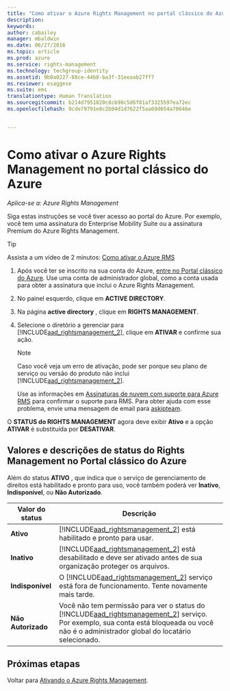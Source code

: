 ```yaml
---
title: "Como ativar o Azure Rights Management no portal clássico do Azure | Azure RMS"
description: 
keywords: 
author: cabailey
manager: mbaldwin
ms.date: 06/27/2016
ms.topic: article
ms.prod: azure
ms.service: rights-management
ms.technology: techgroup-identity
ms.assetid: 9b0a0227-88ce-44b8-ba3f-31eeaab27ff7
ms.reviewer: esaggese
ms.suite: ems
translationtype: Human Translation
ms.sourcegitcommit: b214d7951820c8cb98c5d6f81af3325597ea72ec
ms.openlocfilehash: 9cde79791e8c2b04d1d7622f5aa69d654a70646e


---
```


# Como ativar o Azure Rights Management no portal clássico do Azure

*Aplica-se a: Azure Rights Management*


Siga estas instruções se você tiver acesso ao portal do Azure. Por exemplo, você tem uma assinatura do Enterprise Mobility Suite ou a assinatura Premium do Azure Rights Management.

> [!TIP]
> Assista a um vídeo de 2 minutos: [Como ativar o Azure RMS](https://channel9.msdn.com/series/pit-stop-enterprise-mobility-suite/activate-azure-rms)

1.  Após você ter se inscrito na sua conta do Azure, [entre no Portal clássico do Azure](http://go.microsoft.com/fwlink/p/?LinkID=275081). Use uma conta de administrador global, como a conta usada para obter a assinatura que inclui o Azure Rights Management.

2.  No painel esquerdo, clique em **ACTIVE DIRECTORY**.

3.  Na página **active directory** , clique em **RIGHTS MANAGEMENT**.

4.  Selecione o diretório a gerenciar para [!INCLUDE[aad_rightsmanagement_2](../includes/aad_rightsmanagement_2_md.md)], clique em **ATIVAR** e confirme sua ação.

    > [!NOTE]
    >Caso você veja um erro de ativação, pode ser porque seu plano de serviço ou versão do produto não inclui [!INCLUDE[aad_rightsmanagement_2](../includes/aad_rightsmanagement_2_md.md)].
    >
    >Use as informações em [Assinaturas de nuvem com suporte para Azure RMS](../get-started/requirements-subscriptions.md) para confirmar o suporte para RMS. Para obter ajuda com esse problema, envie uma mensagem de email para [askipteam](mailto:askipteam?subject=I%20cannot%20activate%20RMS).


O **STATUS do RIGHTS MANAGEMENT** agora deve exibir **Ativo** e a opção **ATIVAR** é substituída por **DESATIVAR**.

## Valores e descrições de status do Rights Management no Portal clássico do Azure
Além do status **ATIVO** , que indica que o serviço de gerenciamento de direitos está habilitado e pronto para uso, você também poderá ver **Inativo**, **Indisponível**, ou **Não Autorizado**.

|Valor do status|Descrição|
|----------------|---------------|
|**Ativo**|[!INCLUDE[aad_rightsmanagement_2](../includes/aad_rightsmanagement_2_md.md)] está habilitado e pronto para usar.|
|**Inativo**|[!INCLUDE[aad_rightsmanagement_2](../includes/aad_rightsmanagement_2_md.md)] está desabilitado e deve ser ativado antes de sua organização proteger os arquivos.|
|**Indisponível**|O [!INCLUDE[aad_rightsmanagement_2](../includes/aad_rightsmanagement_2_md.md)] serviço está fora de funcionamento. Tente novamente mais tarde.|
|**Não Autorizado**|Você não tem permissão para ver o status do [!INCLUDE[aad_rightsmanagement_2](../includes/aad_rightsmanagement_2_md.md)] serviço. Por exemplo, sua conta está bloqueada ou você não é o administrador global do locatário selecionado.|

## Próximas etapas
Voltar para [Ativando o Azure Rights Management](activate-service.md).


<!--HONumber=Jun16_HO4-->


